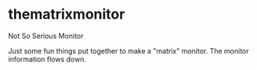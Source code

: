 # thematrixmonitor
Not So Serious Monitor


Just some fun things put together to make a "matrix" monitor. The monitor information flows down.
